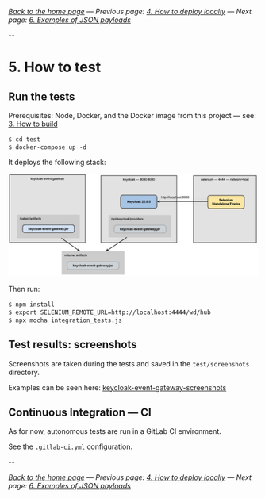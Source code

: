 _[Back to the home page](../README.md)
— Previous page: [4. How to deploy locally](./Deploy.md)
— Next page: [6. Examples of JSON payloads](./Examples.md)_

--

# 5. How to test


## Run the tests

Prerequisites: Node, Docker, and the Docker image from this project — see: [3. How to build](Build.md)

```shell
$ cd test
$ docker-compose up -d
```


It deploys the following stack:

![Diagram](diagrams/png/keycloak_event_gateway_test.png)



Then run:

```shell
$ npm install
$ export SELENIUM_REMOTE_URL=http://localhost:4444/wd/hub
$ npx mocha integration_tests.js
```

## Test results: screenshots

Screenshots are taken during the tests
and saved in the `test/screenshots`
directory.

Examples can be seen here:
[keycloak-event-gateway-screenshots](https://gitlab.com/avcompris/kalisio/keycloak-event-gateway-screenshots/)


## Continuous Integration — CI

As for now, autonomous
tests are run in a GitLab CI
environment.

See the [`.gitlab-ci.yml`](../.gitlab-ci.yml) configuration.



--

_[Back to the home page](../README.md)
— Previous page: [4. How to deploy locally](./Deploy.md)
— Next page: [6. Examples of JSON payloads](./Examples.md)_
